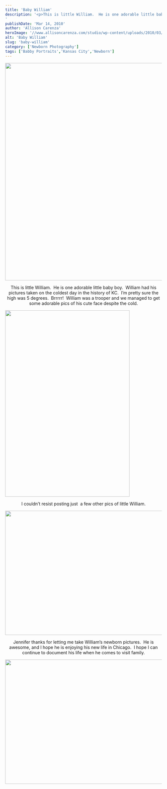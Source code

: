 ```yaml
---
title: 'Baby William'
description: '<p>This is little William.  He is one adorable little baby boy.  William had his pictures taken on the coldest day [&hellip;]</p>
'
publishDate: 'Mar 14, 2010'
author: 'Allison Carenza'
heroImage: '//www.allisoncarenza.com/studio/wp-content/uploads/2010/03/William4.jpg'
alt: 'Baby William'
slug: 'baby-william'
category: ['Newborn Photography']
tags: ['Babby Portraits','Kansas City','Newborn']
---
```


<p><a rel="attachment wp-att-456" href="http://www.allisoncarenza.com/studio/archives/452/william4"><img class="aligncenter size-full wp-image-456" title="William4" src="http://www.allisoncarenza.com/studio/wp-content/uploads/2010/03/William4.jpg" alt="" width="700" height="700" srcset="/media/William4.jpg 700w, /media/William4-150x150.jpg 150w, /media/William4-300x300.jpg 300w" sizes="(max-width: 700px) 100vw, 700px" /></a></p>
<p style="text-align: center;">This is little William.  He is one adorable little baby boy.  William had his pictures taken on the coldest day in the history of KC.  I&#8217;m pretty sure the high was 5 degrees.  Brrrrr!  William was a trooper and we managed to get some adorable pics of his cute face despite the cold.</p>
<p><a rel="attachment wp-att-453" href="http://www.allisoncarenza.com/studio/archives/452/william1"><img class="aligncenter size-full wp-image-453" title="William1" src="http://www.allisoncarenza.com/studio/wp-content/uploads/2010/03/William1.jpg" alt="" width="400" height="600" srcset="/media/William1.jpg 400w, /media/William1-200x300.jpg 200w" sizes="(max-width: 400px) 100vw, 400px" /></a></p>
<p style="text-align: center;">
<p style="text-align: center;">I couldn&#8217;t resist posting just  a few other pics of little William.</p>
<p><a rel="attachment wp-att-455" href="http://www.allisoncarenza.com/studio/archives/452/william3"><img class="aligncenter size-full wp-image-455" title="WIlliam3" src="http://www.allisoncarenza.com/studio/wp-content/uploads/2010/03/WIlliam3.jpg" alt="" width="600" height="400" srcset="/media/WIlliam3.jpg 600w, /media/WIlliam3-300x200.jpg 300w" sizes="(max-width: 600px) 100vw, 600px" /></a></p>
<p style="text-align: center;">Jennifer thanks for letting me take William&#8217;s newborn pictures.  He is awesome, and I hope he is enjoying his new life in Chicago.  I hope I can continue to document his life when he comes to visit family.</p>
<p><a rel="attachment wp-att-454" href="http://www.allisoncarenza.com/studio/archives/452/william2"><img class="aligncenter size-full wp-image-454" title="William2" src="http://www.allisoncarenza.com/studio/wp-content/uploads/2010/03/William2.jpg" alt="" width="600" height="400" srcset="/media/William2.jpg 600w, /media/William2-300x200.jpg 300w" sizes="(max-width: 600px) 100vw, 600px" /></a></p>
